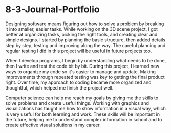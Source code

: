 # 8-3-Journal-Portfolio

Designing software means figuring out how to solve a problem by breaking it into smaller, easier tasks. While working on the 3D scene project, I got better at organizing tasks, picking the right tools, and creating clear and simple designs. I started by planning the basic structure, then added details step by step, testing and improving along the way. The careful planning and regular testing I did in this project will be useful in future projects too.

When I develop programs, I begin by understanding what needs to be done, then I write and test the code bit by bit. During this project, I learned new ways to organize my code so it's easier to manage and update. Making improvements through repeated testing was key to getting the final product right. Over time, my approach to coding became more organized and thoughtful, which helped me finish the project well.

Computer science can help me reach my goals by giving me the skills to solve problems and create useful things. Working with graphics and visualizations has taught me how to show information in a visual way, which is very useful for both learning and work. These skills will be important in the future, helping me to understand complex information in school and to create effective visual solutions in my career.
